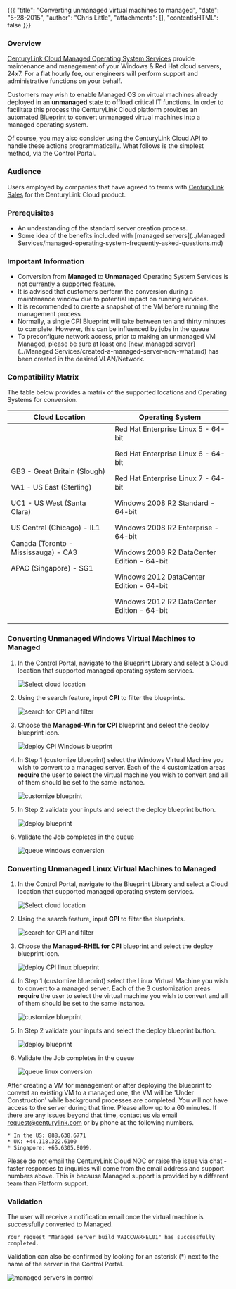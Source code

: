 {{{
  "title": "Converting unmanaged virtual machines to managed",
  "date": "5-28-2015",
  "author": "Chris Little",
  "attachments": [],
  "contentIsHTML": false
}}}

### Overview
[CenturyLink Cloud Managed Operating System Services](//www.ctl.io/managed-services/operating-system/) provide maintenance and management of your Windows & Red Hat cloud servers, 24x7.  For a flat hourly fee, our engineers will perform support and administrative functions on your behalf.

Customers may wish to enable Managed OS on virtual machines already deployed in an **unmanaged** state to offload critical IT functions.  In order to facilitate this process the CenturyLink Cloud platform provides an automated [Blueprint](//www.ctl.io/blueprints/) to convert unmanaged virtual machines into a managed operating system.

Of course, you may also consider using the CenturyLink Cloud API to handle these actions programmatically. What follows is the simplest method, via the Control Portal.

### Audience

Users employed by companies that have agreed to terms with [CenturyLink Sales](http://www.centurylink.com/) for the CenturyLink Cloud product.

### Prerequisites
* An understanding of the standard server creation process.
* Some idea of the benefits included with [managed servers](../Managed Services/managed-operating-system-frequently-asked-questions.md)


### Important Information
* Conversion from **Managed** to **Unmanaged** Operating System Services is not currently a supported feature.
* It is advised that customers perform the conversion during a maintenance window due to potential impact on running services.
* It is recommended to create a snapshot of the VM before running the management process
* Normally, a single CPI Blueprint will take between ten and thirty minutes to complete. However, this can be influenced by jobs in the queue
* To preconfigure network access, prior to making an unmanaged VM Managed, please be sure at least one [new, managed server](../Managed Services/created-a-managed-server-now-what.md) has been created in the desired VLAN/Network.


### Compatibility Matrix
The table below provides a matrix of the supported locations and Operating Systems for conversion.

**Cloud Location**|**Operating System**
------------------|--------------------
GB3 - Great Britain (Slough)<p>VA1 - US East (Sterling)<p>UC1 - US West (Santa Clara)<p>US Central (Chicago) - IL1<p>Canada (Toronto - Mississauga) - CA3<p>APAC (Singapore) - SG1|Red Hat Enterprise Linux 5 - 64-bit<p>Red Hat Enterprise Linux 6 - 64-bit<p>Red Hat Enterprise Linux 7 - 64-bit<p>Windows 2008 R2 Standard - 64-bit<p>Windows 2008 R2 Enterprise - 64-bit<p>Windows 2008 R2 DataCenter Edition - 64-bit<p>Windows 2012 DataCenter Edition - 64-bit<p>Windows 2012 R2 DataCenter Edition - 64-bit<p>

### Converting Unmanaged Windows Virtual Machines to Managed
1. In the Control Portal, navigate to the Blueprint Library and select a Cloud location that supported managed operating system services.

    ![Select cloud location](../images/converting-unmanaged-virtual-machines-to-managed-01.png)

2. Using the search feature, input **CPI** to filter the blueprints.

    ![search for CPI and filter](../images/converting-unmanaged-virtual-machines-to-managed-02.png)

3. Choose the **Managed-Win for CPI** blueprint and select the deploy blueprint icon.

    ![deploy CPI Windows blueprint](../images/converting-unmanaged-virtual-machines-to-managed-03.png)

4. In Step 1 (customize blueprint) select the Windows Virtual Machine you wish to convert to a managed server.  Each of the 4 customization areas **require** the user to select the virtual machine you wish to convert and all of them should be set to the same instance.

    ![customize blueprint](../images/converting-unmanaged-virtual-machines-to-managed-04.png)

5. In Step 2 validate your inputs and select the deploy blueprint button.

    ![deploy blueprint](../images/converting-unmanaged-virtual-machines-to-managed-05.png)

6. Validate the Job completes in the queue

    ![queue windows conversion](../images/converting-unmanaged-virtual-machines-to-managed-06.png)

### Converting Unmanaged Linux Virtual Machines to Managed
1. In the Control Portal, navigate to the Blueprint Library and select a Cloud location that supported managed operating system services.

    ![Select cloud location](../images/converting-unmanaged-virtual-machines-to-managed-01.png)

2. Using the search feature, input **CPI** to filter the blueprints.

    ![search for CPI and filter](../images/converting-unmanaged-virtual-machines-to-managed-02.png)

3. Choose the **Managed-RHEL for CPI** blueprint and select the deploy blueprint icon.

    ![deploy CPI linux blueprint](../images/converting-unmanaged-virtual-machines-to-managed-07.png)

4. In Step 1 (customize blueprint) select the Linux Virtual Machine you wish to convert to a managed server.  Each of the 3 customization areas **require** the user to select the virtual machine you wish to convert and all of them should be set to the same instance.

    ![customize blueprint](../images/converting-unmanaged-virtual-machines-to-managed-08.png)

5. In Step 2 validate your inputs and select the deploy blueprint button.

    ![deploy blueprint](../images/converting-unmanaged-virtual-machines-to-managed-09.png)

6. Validate the Job completes in the queue

    ![queue linux conversion](../images/converting-unmanaged-virtual-machines-to-managed-10.png)


  After creating a VM for management or after deploying the blueprint to convert an existing VM to a managed one, the VM will be 'Under Construction' while background processes are completed. You will not have access to the server during that time. Please allow up to a 60 minutes. If there are any issues beyond that time, contact us via email <a href="mailto:request@centurylink.com">request@centurylink.com</a> or by phone at the following numbers.

    * In the US: 888.638.6771
    * UK: +44.118.322.6100
    * Singapore: +65.6305.8099.

  Please do not email the CenturyLink Cloud NOC or raise the issue via chat - faster responses to inquiries will come from the email address and support numbers above. This is because Managed support is provided by a different team than Platform support.

### Validation
The user will receive a notification email once the virtual machine is successfully converted to Managed.
```
Your request "Managed server build VA1CCVARHEL01" has successfully completed.
```

Validation can also be confirmed by looking for an asterisk (*) next to the name of the server in the Control Portal.

![managed servers in control](../images/converting-unmanaged-virtual-machines-to-managed-11.png)
